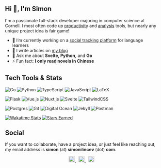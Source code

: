 ## Hi 👋, I'm Simon

I'm a passionate full-stack developer majoring in computer science at Cornell. I most often code up [productivity](https://github.com/Destaq/life-calendar) and [analysis](https://github.com/Destaq/language-statistics) tools, but nearly any unique project idea is fair game!

- 🔭  I’m currently working on a [social tracking platform](https://lingotrack.com) for language learners
- 📝  I write articles on [my blog](https://simonilincev.com/blog/)
- 💬  Ask me about **Svelte, Python,** and **Go**
- ⚡  Fun fact: **I only read novels in Chinese**

## Tech Tools & Stats

![Go](https://img.shields.io/badge/go-%2300ADD8.svg?style=for-the-badge&logo=go&logoColor=white)
![Python](https://img.shields.io/badge/python-%2314354C.svg?style=for-the-badge&logo=python&logoColor=white)
![TypeScript](https://img.shields.io/badge/TypeScript-007ACC?style=for-the-badge&logo=typescript&logoColor=white)
![JavaScript](https://img.shields.io/badge/javascript-%23323330.svg?style=for-the-badge&logo=javascript&logoColor=%23F7DF1E)
![LaTeX](https://img.shields.io/badge/latex-%23008080.svg?style=for-the-badge&logo=latex&logoColor=white)

![Flask](https://img.shields.io/badge/flask-%23000.svg?style=for-the-badge&logo=flask&logoColor=white)
![Vue.js](https://img.shields.io/badge/vuejs-%2335495e.svg?style=for-the-badge&logo=vuedotjs&logoColor=%234FC08D)
![Nuxt.js](https://img.shields.io/badge/Nuxt-black?style=for-the-badge&logo=nuxt.js&logoColor=white)
![Svelte](https://img.shields.io/badge/svelte-%23f1413d.svg?style=for-the-badge&logo=svelte&logoColor=white)
![TailwindCSS](https://img.shields.io/badge/tailwindcss-%2338B2AC.svg?style=for-the-badge&logo=tailwind-css&logoColor=white)

![Postgres](https://img.shields.io/badge/postgres-%23316192.svg?style=for-the-badge&logo=postgresql&logoColor=white)
![Git](https://img.shields.io/badge/git-%23F05033.svg?style=for-the-badge&logo=git&logoColor=white)
![Digital Ocean](https://img.shields.io/badge/Digital_Ocean-0080FF?style=for-the-badge&logo=DigitalOcean&logoColor=white)
![Jekyll](https://img.shields.io/static/v1?style=for-the-badge&message=Jekyll&color=CC0000&logo=Jekyll&logoColor=FFFFFF&label=)
![Postman](https://img.shields.io/badge/Postman-FF6C37?style=for-the-badge&logo=postman&logoColor=white)

[![Wakatime Stats](https://wakatime.com/badge/user/86d68e60-3404-43cd-94b6-e82de814439f.svg?style=for-the-badge)](https://wakatime.com/@86d68e60-3404-43cd-94b6-e82de814439f)
[![Stars Earned](https://img.shields.io/github/stars/Destaq?affiliations=OWNER%2CCOLLABORATOR&label=STARS%20EARNED&style=for-the-badge)](https://img.shields.io/github/stars/Destaq?affiliations=OWNER%2CCOLLABORATOR&label=STARS%20EARNED&style=for-the-badge)

<!--- <p align="left"> <img src="https://github-readme-stats.vercel.app/api?username=destaq&show_icons=true&count_private=true&hide_title=true" /> </p> --->

## Social

If you want to collaborate, have a project idea, or just feel like reaching out, my email address is **simon** (at) **simonilincev** (dot) **com**.
<p align="center">
    <a href="https://stackoverflow.com/users/12876940/destaq?tab=profile">
    <picture>
      <source media="(prefers-color-scheme: light)" srcset=
              "https://cdn.jsdelivr.net/npm/simple-icons@3.0.1/icons/stackoverflow.svg" height="20" width="20">
      <source media="(prefers-color-scheme: dark)" srcset=
              "https://raw.githubusercontent.com/Destaq/destaq.github.io/master/assets/images/other/stackoverflow-light.png" height="20" width="20">
      <img alt="Shows a black logo in light color mode and a white one in dark color mode.">
      </picture>
    </a>
    &nbsp;
    <a href="mailto:simon@simonilincev.com">
  <picture>
        <source media="(prefers-color-scheme: light)" srcset=
              "https://cdn.jsdelivr.net/npm/simple-icons@3.0.1/icons/gmail.svg" height="20" width="20">
      <source media="(prefers-color-scheme: dark)" srcset=
              "https://raw.githubusercontent.com/Destaq/destaq.github.io/master/assets/images/other/gmail-light.png" height="20" width="20">
      <img alt="Shows a black logo in light color mode and a white one in dark color mode.">
    </picture>
    </a>
    &nbsp;
    <a href="https://cdn.jsdelivr.net/npm/simple-icons@3.13.0/icons/linkedin.svg">
  <picture>
          <source media="(prefers-color-scheme: light)" srcset=
              "https://cdn.jsdelivr.net/npm/simple-icons@3.13.0/icons/linkedin.svg" height="20" width="20">
      <source media="(prefers-color-scheme: dark)" srcset=
              "https://user-images.githubusercontent.com/61620873/234853343-227dc04a-b43c-41e6-af7a-89a498539393.png" height="20" width="20">
      <img alt="Shows a black logo in light color mode and a white one in dark color mode.">
    </picture>
    </a>
</p>
